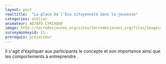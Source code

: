 ```yaml
---
layout: post
realtitle:  "La place de l'Eco citoyenneté dans la jeunesse"
categories: atelier
animateur: ADJAFO CYRIAQUE
image: http://terredesjeunes.org/sites/terredesjeunes.org/files/imagecache/tdj_full_lightbox_target/DSC07097_compressed.jpg
surveymonkeyid: 11
prerequis: projecteur
---
```

Il s'agit d'expliquer aux participants le concepte et son importance ainsi que les comportements à entreprendre .
